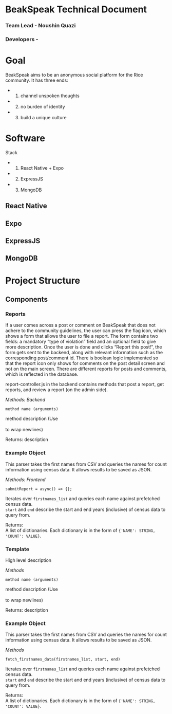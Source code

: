 # BeakSpeak Technical Document

### Team Lead - Noushin Quazi
### Developers - <ADD YOUR NAME>


# Goal

BeakSpeak aims to be an anonymous social platform for the Rice community. It has
three ends:
+ 1. channel unspoken thoughts
+ 2. no burden of identity
+ 3. build a unique culture 

# Software

Stack
+ 1. React Native + Expo
+ 2. ExpressJS
+ 3. MongoDB

## React Native
## Expo
## ExpressJS
## MongoDB

# Project Structure

## Components

### Reports

If a user comes across a post or comment on BeakSpeak that does 
not adhere to the community guidelines, the user can press the flag 
icon, which shows a form that allows the user to file a report. The 
form contains two fields: a mandatory “type of violation” field and 
an optional field to give more description. Once the user is done 
and clicks “Report this post!”, the form gets sent to the backend, 
along with relevant information such as the corresponding post/comment id. 
There is boolean logic implemented so that the report icon only shows for 
comments on the post detail screen and not on the main screen. There are 
different reports for posts and comments, which is reflected in the database.

report-controller.js in the backend contains methods that post a report,
get reports, and review a report (on the admin side).

*Methods: Backend*
```
method name (arguments)
```

method description (Use <br><br/> to wrap newlines)

Returns:
    description

### Example Object    

This parser takes the first names from  CSV and queries the names for count information using census data. It allows results to be saved as JSON.

*Methods: Frontend*

```
submitReport = async() => {};
```

Iterates over `firstnames_list` and queries each name against prefetched census data. 
<br/>`start` and `end` describe the start and end years (inclusive) of census data to query from.<br/>

Returns:
    <br/>A list of dictionaries. Each dictionary is in the form of `{'NAME': STRING, 'COUNT': VALUE}`.<br/>




### Template <PUT NAME OF COMPONENT HERE>

High level description

*Methods*

```
method name (arguments)
```

method description (Use <br><br/> to wrap newlines)

Returns:
    description

### Example Object    

This parser takes the first names from  CSV and queries the names for count information using census data. It allows results to be saved as JSON.

*Methods*

```
fetch_firstnames_data(firstnames_list, start, end)
```

Iterates over `firstnames_list` and queries each name against prefetched census data. 
<br/>`start` and `end` describe the start and end years (inclusive) of census data to query from.<br/>

Returns:
    <br/>A list of dictionaries. Each dictionary is in the form of `{'NAME': STRING, 'COUNT': VALUE}`.<br/>

